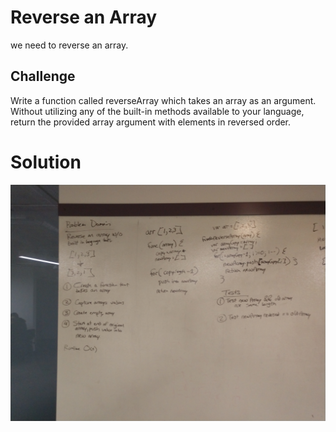 # Reverse an Array
we need to reverse an array.
<!-- Short summary or background information -->

## Challenge
Write a function called reverseArray which takes an array as an argument. Without utilizing any of the built-in methods available to your language, return the provided array argument with elements in reversed order.
<!-- Description of the challenge -->

# Solution
![whiteboard solution](./Assets/array-reverse.jpg)


